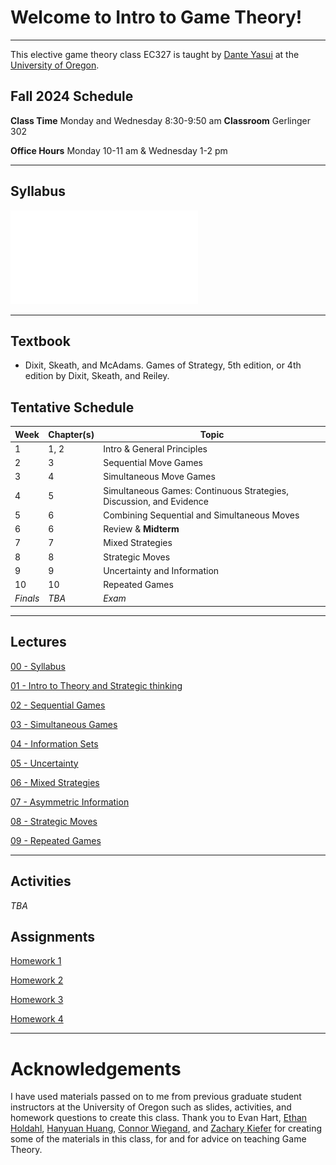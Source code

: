 # Welcome to Intro to Game Theory! 
---
This elective game theory class EC327 is taught by [Dante Yasui](https://cas.uoregon.edu/directory/economics/all/dyasui)
at the [University of Oregon](https://socialsciences.uoregon.edu/economics).

## **Fall 2024** Schedule
**Class Time** Monday and Wednesday 8:30-9:50 am
**Classroom** Gerlinger 302

**Office Hours** Monday 10-11 am \& Wednesday 1-2 pm

---

## Syllabus

![](Syllabus/main.pdf)

---

## Textbook
 - Dixit, Skeath, and McAdams. Games of Strategy, 5th edition, or 4th edition by Dixit, Skeath, and Reiley.

## Tentative Schedule

| **Week** | **Chapter(s)** | **Topic**                                                           |
|----------|----------------|---------------------------------------------------------------------|
| 1        | 1, 2           | Intro & General Principles                                          |
| 2        | 3              | Sequential Move Games                                               |
| 3        | 4              | Simultaneous Move Games                                             |
| 4        | 5              | Simultaneous Games: Continuous Strategies, Discussion, and Evidence |
| 5        | 6              | Combining Sequential and Simultaneous Moves                         |
| 6        | 6              | Review & **Midterm**                                                |
| 7        | 7              | Mixed Strategies                                                    |
| 8        | 8              | Strategic Moves                                                     |
| 9        | 9              | Uncertainty and Information                                         |
| 10       | 10             | Repeated Games                                                      |
| *Finals* | *TBA*          | *Exam*                                                              |

---

## Lectures

[00 - Syllabus](https://dyasui.github.io/EC327/Slides/00SyllabusDay/SyllabusDay.html)

[01 - Intro to Theory and Strategic thinking](https://dyasui.github.io/dyasui/EC327/Slides/01Intro/Intro.html)

[02 - Sequential Games](https://dyasui.github.io/dyasui/EC327/Slides/02SequentialGames/02SequentialGames.html)

[03 - Simultaneous Games](https://dyasui.github.io/dyasui/EC327/Slides/03SimultaneousGames/beamer/main.html)

[04 - Information Sets](https://dyasui.github.io/dyasui/EC327/Slides/04InfoSets/main.html)

[05 - Uncertainty]()

[06 - Mixed Strategies]()

[07 - Asymmetric Information]()

[08 - Strategic Moves]()

[09 - Repeated Games]()

---

## Activities

*TBA*

## Assignments 

[Homework 1](https://dyasui.github.io/dyasui/EC327/Homework/assignment1/main.pdf)

[Homework 2](https://dyasui.github.io/dyasui/EC327/Homework/assignment2/main.pdf)

[Homework 3](https://dyasui.github.io/dyasui/EC327/Homework/assignment3/main.pdf)

[Homework 4](https://dyasui.github.io/dyasui/EC327/Homework/assignment4/main.pdf)

---

# Acknowledgements

I have used materials passed on to me from previous graduate student instructors at the University of Oregon
such as slides, activities, and homework questions to create this class.
Thank you to Evan Hart,
[Ethan Holdahl](https://ethanholdahl.com/),
[Hanyuan Huang](https://sites.google.com/view/hanyuanhuang/),
[Connor Wiegand](https://ctwie.me/),
and [Zachary Kiefer](https://zkiefer10.github.io/)
for creating some of the materials in this class, 
for and for advice on teaching Game Theory.

